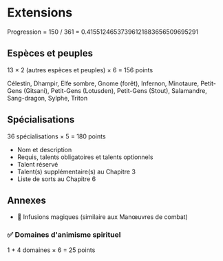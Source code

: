 # Extensions

Progression = 150 / 361 = 0.41551246537396121883656509695291

## Espèces et peuples

13 × 2 (autres espèces et peuples) × 6 = 156 points

Célestin, Dhampir, Elfe sombre, Gnome (forêt), Infernon, Minotaure, Petit-Gens (Gitsani), Petit-Gens (Lotusden), Petit-Gens (Stout), Salamandre, Sang-dragon, Sylphe, Triton

## Spécialisations

36 spécialisations × 5 = 180 points

- Nom et description
- Requis, talents obligatoires et talents optionnels
- Talent réservé
- Talent(s) supplémentaire(s) au Chapitre 3
- Liste de sorts au Chapitre 6

## Annexes

- 🚧 Infusions magiques (similaire aux Manœuvres de combat)

### ✅ Domaines d'animisme spirituel

1 + 4 domaines × 6 = 25 points
